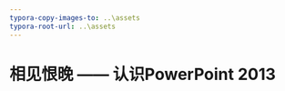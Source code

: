 ```yaml
---
typora-copy-images-to: ..\assets
typora-root-url: ..\assets
---
```


# 相见恨晚 —— 认识PowerPoint 2013

